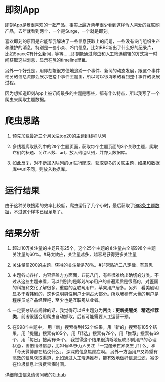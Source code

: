# 即刻App
即刻App是我很喜欢的一款产品，事实上最近两年很少看到这样令人喜爱的互联网产品，去年就看到两个，一个是Surge，一个就是即刻。

喜欢即刻的原因是它能帮我解决了一些信息获取上的问题，一些没有专门组织生产和维护的消息，特别是一些小众、冷门信息，比如BBC新出了什么好的纪录片，比如SpaceX有什么新闻，等等……即刻能通过爬虫和人工筛选编辑的方式第一时间获取这些消息，显示在我的timeline里面。

另外一个好处是，用即刻能很方便地追踪一个事件、新闻的动态发展，跟这个事件相关的信息流都会展示在这个事件主题里，所以可以很清晰的看到整个事件的发展过程。

因为想知道即刻App上被订阅最多的主题是哪些，都有什么特点，所以我写了一个爬虫来爬取主题数据。

# 爬虫思路

1. 预先加载[最近三个月关注top20](https://github.com/gentleming/jikeSpider/blob/master/jiketop20.txt)的主题到线程队列

2. 多线程爬取队列中的20个主题页面，获取每个主题页面的3个关联主题，爬取它们的标题、关注人数、url，放入线程队列，并存入数据库。

3. 如此反复，对不断加入队列的url进行爬取，获取更多的关联主题，如果和数据库中url不同，则放入数据库。

# 运行结果

由于这种关联搜索的效率比较低，爬虫运行了几个小时，最后获取了[998条主题数据](https://github.com/gentleming/jikeSpider/blob/master/jike.csv)，不过这个样本已经足够了。

# 结果分析
1. 超过10万关注量的主题只有25个，这个25个主题的关注量占全部998个主题关注量的60%。#马太效应，关注量越多，越容易获得更多关注量

2. 关注量前200的主题，获得的关注量是78%。#非常贴近二八定律，有意思

3. 主题各式各样，内容涵盖方方面面，五花八门，有些很难给出确切的分类。不过从这些主题来看，可以判别的是即刻App用户的普遍素质是很高的，对歪国的科技和文化了解很多，重度的互联网用户，苹果用户居多。另外，看美剧明显多于看韩剧的，这也说明男性用户比例占大部分。所以我猜有大量的用户是程序员或产品经理吧，至少也是互联网从业者。

4. 一定要总结点规律的话，我觉得可以把主题分为两类：**更新提醒类**、**精选推荐类**，前者很适合用爬虫自动抓取，后者可能需要人工运营干预。

5. 在998个主题中，
  用「新」搜索得到452个结果，用「新的」搜索有105个结果，用「提醒」搜索有105个，用「精选」搜索有78个，用「推荐」搜索有69个，用「每日」搜索有65个。
 我觉得这个结果很清晰地反映即刻用户的心理状态，害怕错过信息，比如有80多万人关注「一觉醒来世界发生了什么」和「今天微博都在热议什么」，深深的信息焦虑症啊。
另外一方面用户又希望有高效的信息获取渠道，比如通过人工精选推荐，能有效地做好信息过滤，减少在垃圾信息上浪费宝贵时间。

详细爬虫信息请访问我的[Github](https://github.com/gentleming/jikeSpider)
